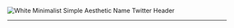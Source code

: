 ![White Minimalist Simple Aesthetic Name Twitter Header](https://github.com/user-attachments/assets/454e05ec-e34a-47d5-a513-b8858fa88211)

----------------------------------------------------
